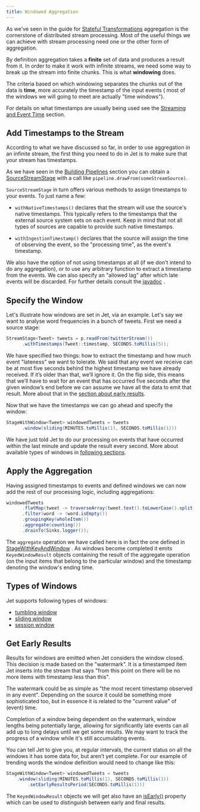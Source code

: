 ```yaml
---
title: Windowed Aggregation
---
```


As we've seen in the guide for
[Stateful Transformations](../api/stateful-transforms.md#aggregate)
aggregation is the cornerstone of distributed stream processing. Most of
the useful things we can achieve with stream processing need one or the
other form of aggregation.

By definition aggregation takes a **finite** set of data and produces
a result from it. In order to make it work with infinite streams, we
need some way to break up the stream into finite chunks. This is what
**windowing** does.

The criteria based on which windowing separates the chunks out of the
data is **time**, more accurately the timestamp of the input events (
most of the windows we will going to meet are actually "time windows").

For details on what timestamps are usually being used see the
[Streaming and Event Time](../concepts/event-time.md) section.

## Add Timestamps to the Stream

According to what we have discussed so far, in order to use aggregation
in an infinite stream, the first thing you need to do in Jet is to make
sure that your stream has timestamps.

As we have seen in the [Building Pipelines](../api/pipeline.md) section
you can obtain a
[SourceStreamStage](https://docs.hazelcast.org/docs/jet/latest-dev/javadoc/com/hazelcast/jet/pipeline/StreamSourceStage.html)
with a call like `pipeline.drawFrom(someStreamSource)`.

`SourceStreamStage` in turn offers various methods to assign
timestamps to your events. To just name a few:

* `withNativeTimestamps()` declares that the stream will use the
  source's native timestamps. This typically refers to the timestamps
  that the external source system sets on each event. Keep in mind
  that not all types of sources are capable to provide such native
  timestamps.

* `withIngestionTimestamp()` declares that the source will assign the
  time of observing the event, so the "processing time", as the event's
  timestamp.

We also have the option of not using timestamps at all (if we don't
intend to do any aggregation), or to use any arbitrary function to
extract a timestamp from the events. We can also specify an
"allowed lag" after which late events will be discarded. For further
details consult the
[javadoc](https://docs.hazelcast.org/docs/jet/latest-dev/javadoc/com/hazelcast/jet/pipeline/StreamSourceStage.html)
.

## Specify the Window

Let's illustrate how windows are set in Jet, via an example. Let's say
we want to analyse word frequencies in a bunch of tweets. First we need
a source stage:

```java
StreamStage<Tweet> tweets = p.readFrom(twitterStream())
      .withTimestamps(Tweet::timestamp, SECONDS.toMillis(5));
```

We have specified two things: how to extract the timestamp and how much
event "lateness" we want to tolerate. We said that any event we receive
can be at most five seconds behind the highest timestamp we have
already received. If it’s older than that, we’ll ignore it. On the flip
side, this means that we’ll have to wait for an event that has occurred
five seconds after the given window’s end before we can assume we have
all the data to emit that result. More about that in the
[section about early results](#get-early-results).

Now that we have the timestamps we can go ahead and specify the window:

```java
StageWithWindow<Tweet> windowedTweets = tweets
      .window(sliding(MINUTES.toMillis(1), SECONDS.toMillis(1)))
```

We have just told Jet to do our processing on events that have occurred
within the last minute and update the result every second. More about
available types of windows in [following sections](#types-of-windows).

## Apply the Aggregation

Having assigned timestamps to events and defined windows we can now add
the rest of our processing logic, including aggregations:

```java
windowedTweets
      .flatMap(tweet -> traverseArray(tweet.text().toLowerCase().split("\\W+")))
      .filter(word -> !word.isEmpty())
      .groupingKey(wholeItem())
      .aggregate(counting())
      .drainTo(Sinks.logger());
```

The `aggregate` operation we have called here is in fact the one defined
in
[StageWithKeyAndWindow](https://docs.hazelcast.org/docs/jet/latest-dev/javadoc/com/hazelcast/jet/pipeline/StageWithKeyAndWindow.html#aggregate-com.hazelcast.jet.aggregate.AggregateOperation1-)
. As windows become completed it emits `KeyedWindowResult` objects
containing the result of the aggregate operation (on the input items
that belong to the particular window) and the timestamp denoting the
window's ending time.

## Types of Windows

Jet supports following types of windows:

* [tumbling window](../api/stateful-transforms.md#tumblingwindow)
* [sliding window](../api/stateful-transforms.md#slidingwindow)
* [session window](../api/stateful-transforms.md#sessionwindow)

## Get Early Results

Results for windows are emitted when Jet considers the window closed.
This decision is made based on the "watermark". It is a timestamped item
Jet inserts into the stream that says "from this point on there will be
no more items with timestamp less than this".

The watermark could be as simple as "the most recent timestamp observed
in any event". Depending on the source it could be something more
sophisticated too, but in essence it is related to the "current value"
of (event) time.

Completion of a window being dependent on the watermark, window lengths
being potentially large, allowing for significantly late events can all
add up to long delays until we get some results. We may want to track
the progress of a window while it's still accumulating events.

You can tell Jet to give you, at regular intervals, the current status
on all the windows it has some data for, but aren’t yet complete. For
our example of trending words the window definition would need to change
like this:

```java
StageWithWindow<Tweet> windowedTweets = tweets
    .window(sliding(MINUTES.toMillis(1), SECONDS.toMillis(1))
        .setEarlyResultsPeriod(SECONDS.toMillis(1)))
```

The `KeyedWindowResult` objects we will get also have an
[isEarly()](https://docs.hazelcast.org/docs/jet/latest-dev/javadoc/com/hazelcast/jet/datamodel/WindowResult.html#isEarly--)
property which can be used to distinguish between early and final
results.
